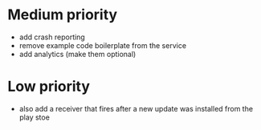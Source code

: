 

# Medium priority

* add crash reporting
* remove example code boilerplate from the service
* add analytics (make them optional)

# Low priority

 * also add a receiver that fires after a new update was installed from the play stoe